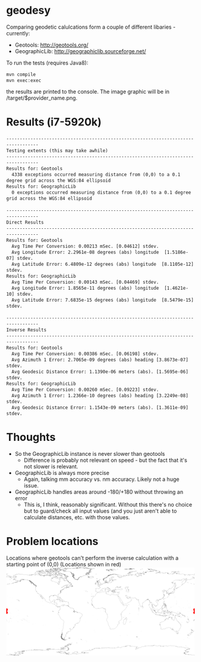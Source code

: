 # geodesy
Comparing geodetic calulcations form a couple of different libaries - currently:
  * Geotools: http://geotools.org/
  * GeographicLib: http://geographiclib.sourceforge.net/
 
To run the tests (requires Java8):
```
mvn compile
mvn exec:exec
```
the results are printed to the console.  The image graphic will be in /target/$provider_name.png.

# Results (i7-5920k)
```
----------------------------------------------------------------------------------
Testing extents (this may take awhile)
----------------------------------------------------------------------------------
Results for: Geotools
  4338 exceptions occurred measuring distance from (0,0) to a 0.1 degree grid across the WGS:84 ellipsoid
Results for: GeographicLib
  0 exceptions occurred measuring distance from (0,0) to a 0.1 degree grid across the WGS:84 ellipsoid

----------------------------------------------------------------------------------
Direct Results
----------------------------------------------------------------------------------
Results for: Geotools
  Avg Time Per Conversion: 0.00213 mSec. [0.04612] stdev.
  Avg Longitude Error: 2.2961e-08 degrees (abs) longitude  [1.5186e-07] stdev.
  Avg Latitude Error: 6.4809e-12 degrees (abs) longitude  [8.1105e-12] stdev.
Results for: GeographicLib
  Avg Time Per Conversion: 0.00143 mSec. [0.04469] stdev.
  Avg Longitude Error: 1.8565e-11 degrees (abs) longitude  [1.4621e-10] stdev.
  Avg Latitude Error: 7.6835e-15 degrees (abs) longitude  [8.5479e-15] stdev.
  
----------------------------------------------------------------------------------
Inverse Results
----------------------------------------------------------------------------------
Results for: Geotools
  Avg Time Per Conversion: 0.00386 mSec. [0.06198] stdev.
  Avg Azimuth 1 Error: 2.7065e-09 degrees (abs) heading [3.8673e-07] stdev.
  Avg Geodesic Distance Error: 1.1390e-06 meters (abs). [1.5695e-06] stdev.
Results for: GeographicLib
  Avg Time Per Conversion: 0.00260 mSec. [0.09223] stdev.
  Avg Azimuth 1 Error: 1.2366e-10 degrees (abs) heading [3.2249e-08] stdev.
  Avg Geodesic Distance Error: 1.1543e-09 meters (abs). [1.3611e-09] stdev.
  ```

# Thoughts
  * So the GeographicLib instance is never slower than geotools 
    * Difference is probably not relevant on speed - but the fact that it's not slower is relevant.
  * GeographicLib is always more precise
    * Again, talking mm accuracy vs. nm accuracy.  Likely not a huge issue.
  * GeographicLib handles areas around -180/+180 without throwing an error
    * This is, I think, reasonably significant.  Without this there's no choice but to guard/check all input values (and you just aren't able to calculate distances, etc. with those values.
    
# Problem locations
Locations where geotools can't perform the inverse calculation with a starting point of (0,0)
(Locations shown in red)
![Image of Error range](https://raw.githubusercontent.com/chrisbennight/geodesy/master/src/main/resources/geotools-inverse-error.png)
